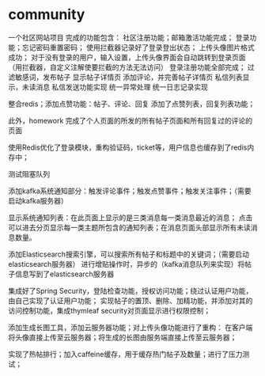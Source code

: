 # community
一个社区网站项目
完成的功能包含：
社区注册功能；邮箱激活功能完成；
登录功能；忘记密码重置密码；
使用拦截器记录好了登录登出状态；
上传头像图片格式成功；
对于没有登录的用户，输入设置，上传头像界面会自动跳转到登录页面（用拦截器，自定义注解使要拦截的方法无法访问）
登录注册功能全部完成；
过滤敏感词，发布帖子
显示帖子详情页
添加评论，并完善帖子详情页
私信列表显示，未读消息
私信发送功能实现
统一异常处理
统一日志记录实现

整合redis；添加点赞功能：帖子、评论、回复
添加了点赞列表，回复列表功能；

此外，homework 完成了个人页面的所发的所有帖子页面和所有回复过的评论的页面

使用Redis优化了登录模块，重构验证码，ticket等，用户信息也缓存到了redis内存中；

测试阻塞队列

添加kafka系统通知部分：触发评论事件；触发点赞事件；触发关注事件；（需要启动kafka服务器）

显示系统通知列表：在此页面上显示的是三类消息每一类消息最近的消息；
点击可以进去分页显示每一类主题所包含的通知列表；在消息页面头部显示所有未读消息数量。

添加Elasticsearch搜索引擎，可以搜索所有帖子和标题中的关键词；（需要启动elasticsearch服务器）
进行增贴操作时，异步的（kafka消息队列来实现）将帖子信息写到了elasticsearch服务器

集成好了Spring Security，登陆检查功能，授权访问功能；绕过认证用户功能，由自己实现了认证用户功能；
实现帖子的置顶、删除、加精功能，并添加对其的访问控制功能，集成thymleaf security对页面显示进行权限控制；

添加生成长图工具，添加云服务器功能；对上传头像功能进行了重构：
在客户端将头像直接上传至云服务器；将生成的长图由服务端直接上传至云服务器；

实现了热帖排行；加入caffeine缓存，用于缓存热门帖子及数量；进行了压力测试；
